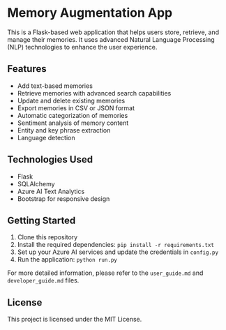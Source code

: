 # Memory Augmentation App

This is a Flask-based web application that helps users store, retrieve, and manage their memories. It uses advanced Natural Language Processing (NLP) technologies to enhance the user experience.

## Features

- Add text-based memories
- Retrieve memories with advanced search capabilities
- Update and delete existing memories
- Export memories in CSV or JSON format
- Automatic categorization of memories
- Sentiment analysis of memory content
- Entity and key phrase extraction
- Language detection

## Technologies Used

- Flask
- SQLAlchemy
- Azure AI Text Analytics
- Bootstrap for responsive design

## Getting Started

1. Clone this repository
2. Install the required dependencies: `pip install -r requirements.txt`
3. Set up your Azure AI services and update the credentials in `config.py`
4. Run the application: `python run.py`

For more detailed information, please refer to the `user_guide.md` and `developer_guide.md` files.

## License

This project is licensed under the MIT License.

